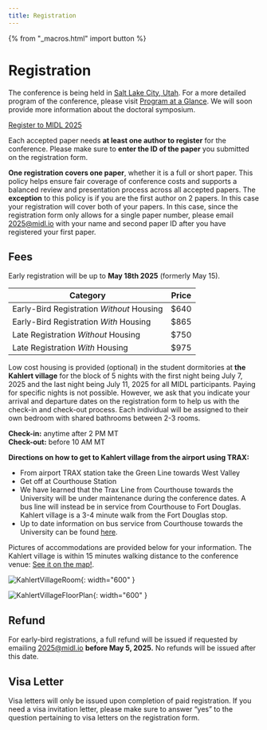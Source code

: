 ```yaml
---
title: Registration
---
```


{% from "_macros.html" import button %}
# Registration

The conference is being held in [Salt Lake City, Utah](/venue.html). For a more detailed program of the conference, please visit [Program at a Glance](/porgram-glance.html). We will soon provide more information about the doctoral symposium.

<p class="button">
  <a href="https://it.sci.utah.edu/midl-conference-registration/" target="_blank">Register to MIDL 2025</a>
</p>

Each accepted paper needs **at least one author to register** for the conference. Please make sure to **enter the ID of the paper** you submitted on the registration form. 

**One registration covers one paper**, whether it is a full or short paper. This policy helps ensure fair coverage of conference costs and supports a balanced review and presentation process across all accepted papers. The **exception** to this policy is if you are the first author on 2 papers. In this case your registration will cover both of your papers. In this case, since the registration form only allows for a single paper number, please email 2025@midl.io with your name and second paper ID after you have registered your first paper.

## Fees

Early registration will be up to **May 18th 2025** (formerly May 15).

<center>

| Category                                       | Price    |
|------------------------------------------------|----------|
| Early-Bird Registration *Without* Housing      | $640|
| Early-Bird Registration *With* Housing         | $865 |
| Late Registration *Without* Housing            | $750|
| Late Registration *With* Housing               | $975 |


</center>

Low cost housing is provided (optional) in the student dormitories at **the Kahlert village** for the block of 5 nights with the first night being July 7, 2025 and the last night being July 11, 2025 for all MIDL participants. Paying for specific nights is not possible. However, we ask that you indicate your arrival and departure dates on the registration form to help us with the check-in and check-out process. Each individual will be assigned to their own bedroom with shared bathrooms between 2-3 rooms. 

**Check-in:** anytime after 2 PM MT   
**Check-out:** before 10 AM MT


**Directions on how to get to Kahlert village from the airport using TRAX:**    
- From airport TRAX station take the Green Line towards West Valley
- Get off at Courthouse Station
- We have learned that the Trax Line from Courthouse towards the University will be under maintenance during the conference dates. A bus line will instead be in service from Courthouse to Fort Douglas. Kahlert village is a 3-4 minute walk from the Fort Douglas stop.
- Up to date information on bus service from Courthouse towards the University can be found [here](https://rideuta.com/Current-Projects/Detours-and-Disruptions/Courthouse-to-University-Medical).


Pictures of accommodations are provided below for your information. The Kahlert village is within 15 minutes walking distance to the conference venue: [See it on the map!](https://maps.app.goo.gl/GrMgnGT2xytWPaYZ8).

![KahlertVillageRoom](/images/venue/KahlertVillageRoom.jpg){: width="600" }

![KahlertVillageFloorPlan](/images/venue/KahlertVillageFloorPlan.jpg){: width="600" }


## Refund

For early-bird registrations, a full refund will be issued if requested by emailing [2025@midl.io](mailto:2025@midl.io)  **before May 5, 2025.** No refunds will be issued after this date. 

## Visa Letter

Visa letters will only be issued upon completion of paid registration. If you need a visa invitation letter, please make sure to answer “yes” to the question pertaining to visa letters on the registration form. 
